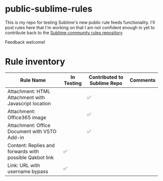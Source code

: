 # public-sublime-rules

This is my repo for testing Sublime's new public rule feeds functionality. I'll post rules here that I'm working on that I am not confident enough in yet to contribute back to the [Sublime community rules repository](https://github.com/sublime-security/sublime-rules/)

Feedback welcome!

# Rule inventory

| Rule Name                                            	| In Testing 	| Contributed to Sublime Repo 	| Comments 	|
|------------------------------------------------------	|------------	|-----------------------------	|----------	|
| Attachment: HTML Attachment with Javascript location 	|           	| ✅                            	|          	|
| Attachment: Office365 image 	|           	| ✅                            	|          	|
| Attachment: Office Document with VSTO Add-in 	|           	| ✅                            	|          	|
| Content: Replies and forwards with possible Qakbot link | ✅          	|                             	|          	|
| Link: URL with username bypass | ✅          	|                             	|          	|
